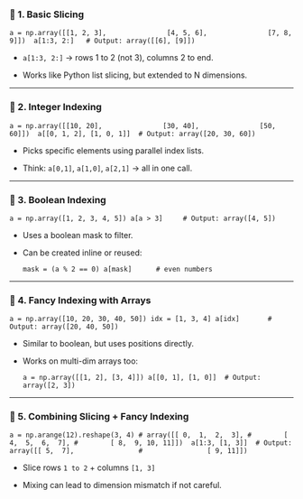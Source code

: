 ### 🔹 1. **Basic Slicing**


`a = np.array([[1, 2, 3],               [4, 5, 6],               [7, 8, 9]])  a[1:3, 2:]   # Output: array([[6], [9]])`

- `a[1:3, 2:]` → rows 1 to 2 (not 3), columns 2 to end.
    
- Works like Python list slicing, but extended to N dimensions.
    

---

### 🔹 2. **Integer Indexing**


`a = np.array([[10, 20],               [30, 40],               [50, 60]])  a[[0, 1, 2], [1, 0, 1]]  # Output: array([20, 30, 60])`

- Picks specific elements using parallel index lists.
    
- Think: `a[0,1]`, `a[1,0]`, `a[2,1]` → all in one call.
    

---

### 🔹 3. **Boolean Indexing**


`a = np.array([1, 2, 3, 4, 5]) a[a > 3]     # Output: array([4, 5])`

- Uses a boolean mask to filter.
    
- Can be created inline or reused:
    

    
    `mask = (a % 2 == 0) a[mask]      # even numbers`
    

---

### 🔹 4. **Fancy Indexing with Arrays**


`a = np.array([10, 20, 30, 40, 50]) idx = [1, 3, 4] a[idx]       # Output: array([20, 40, 50])`

- Similar to boolean, but uses positions directly.
    
- Works on multi-dim arrays too:
    
  
    `a = np.array([[1, 2], [3, 4]]) a[[0, 1], [1, 0]]  # Output: array([2, 3])`
    

---

### 🔹 5. **Combining Slicing + Fancy Indexing**


`a = np.arange(12).reshape(3, 4) # array([[ 0,  1,  2,  3], #        [ 4,  5,  6,  7], #        [ 8,  9, 10, 11]])  a[1:3, [1, 3]]  # Output: array([[ 5,  7],                #                [ 9, 11]])`

- Slice rows `1 to 2` + columns `[1, 3]`
    
- Mixing can lead to dimension mismatch if not careful.